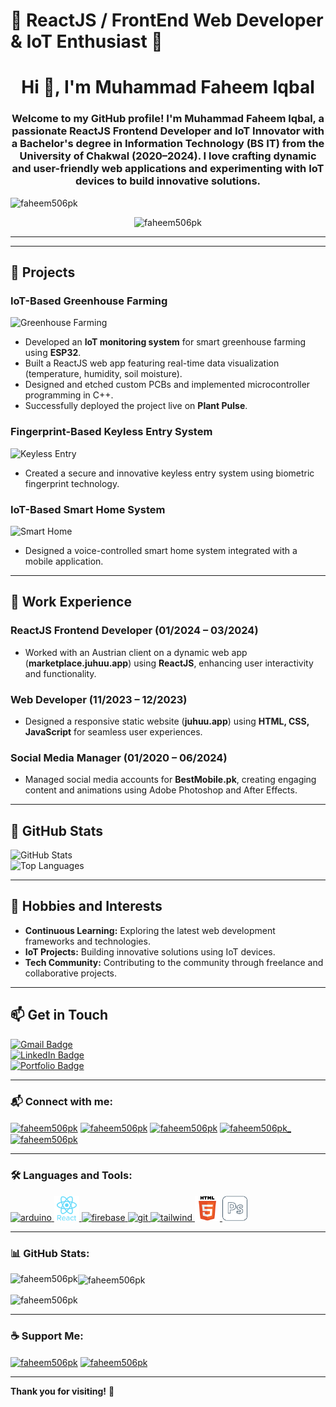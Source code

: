 # 🌟 ReactJS / FrontEnd Web Developer & IoT Enthusiast 🌟 
<h1 align="center">Hi 👋, I'm Muhammad Faheem Iqbal</h1>
<h3 align="center">
Welcome to my GitHub profile! I'm Muhammad Faheem Iqbal, a passionate ReactJS Frontend Developer and IoT Innovator with a Bachelor's degree in Information Technology (BS IT) from the University of Chakwal (2020–2024). I love crafting dynamic and user-friendly web applications and experimenting with IoT devices to build innovative solutions.
</h3>

<p align="left"> <img src="https://komarev.com/ghpvc/?username=faheem506pk&label=Profile%20views&color=0e75b6&style=flat" alt="faheem506pk" /> </p>

<p align="center"> 
  <img src="https://github-profile-trophy.vercel.app/?username=faheem506pk&theme=onedark&no-frame=true&column=6&margin-w=15" alt="faheem506pk" />
</p>

---
---

## 🚀 **Projects**  
### **IoT-Based Greenhouse Farming**  
![Greenhouse Farming](https://via.placeholder.com/800x400?text=Greenhouse+Farming+Project)  
- Developed an **IoT monitoring system** for smart greenhouse farming using **ESP32**.  
- Built a ReactJS web app featuring real-time data visualization (temperature, humidity, soil moisture).  
- Designed and etched custom PCBs and implemented microcontroller programming in C++.  
- Successfully deployed the project live on **Plant Pulse**.  

### **Fingerprint-Based Keyless Entry System**  
![Keyless Entry](https://via.placeholder.com/800x400?text=Keyless+Entry+Project)  
- Created a secure and innovative keyless entry system using biometric fingerprint technology.  

### **IoT-Based Smart Home System**  
![Smart Home](https://via.placeholder.com/800x400?text=Smart+Home+System+Project)  
- Designed a voice-controlled smart home system integrated with a mobile application.  

---

## 💼 **Work Experience**  
### **ReactJS Frontend Developer** (01/2024 – 03/2024)  
- Worked with an Austrian client on a dynamic web app (**marketplace.juhuu.app**) using **ReactJS**, enhancing user interactivity and functionality.  

### **Web Developer** (11/2023 – 12/2023)  
- Designed a responsive static website (**juhuu.app**) using **HTML, CSS, JavaScript** for seamless user experiences.  

### **Social Media Manager** (01/2020 – 06/2024)  
- Managed social media accounts for **BestMobile.pk**, creating engaging content and animations using Adobe Photoshop and After Effects.  

---

## 🌟 **GitHub Stats**  
![GitHub Stats](https://github-readme-stats.vercel.app/api?username=your-github-username&show_icons=true&theme=radical)  
![Top Languages](https://github-readme-stats.vercel.app/api/top-langs/?username=your-github-username&layout=compact&theme=radical)  

---

## 🌱 **Hobbies and Interests**  
- **Continuous Learning:** Exploring the latest web development frameworks and technologies.  
- **IoT Projects:** Building innovative solutions using IoT devices.  
- **Tech Community:** Contributing to the community through freelance and collaborative projects.  

---

## 📫 **Get in Touch**  
[![Gmail Badge](https://img.shields.io/badge/Gmail-D14836?style=for-the-badge&logo=gmail&logoColor=white)](mailto:Faheemiqbalm@gmail.com)  
[![LinkedIn Badge](https://img.shields.io/badge/LinkedIn-0077B5?style=for-the-badge&logo=linkedin&logoColor=white)](https://linkedin.com/in/your-linkedin-profile)  
[![Portfolio Badge](https://img.shields.io/badge/Portfolio-24292e?style=for-the-badge&logo=github&logoColor=white)](https://github.com/your-username)  

---

<h3 align="left">📬 Connect with me:</h3>
<p align="left">
<a href="https://twitter.com/faheem506pk" target="blank"><img align="center" src="https://raw.githubusercontent.com/rahuldkjain/github-profile-readme-generator/master/src/images/icons/Social/twitter.svg" alt="faheem506pk" height="30" width="40" /></a>
<a href="https://linkedin.com/in/faheem506pk" target="blank"><img align="center" src="https://raw.githubusercontent.com/rahuldkjain/github-profile-readme-generator/master/src/images/icons/Social/linked-in-alt.svg" alt="faheem506pk" height="30" width="40" /></a>
<a href="https://fb.com/faheem506pk" target="blank"><img align="center" src="https://raw.githubusercontent.com/rahuldkjain/github-profile-readme-generator/master/src/images/icons/Social/facebook.svg" alt="faheem506pk" height="30" width="40" /></a>
<a href="https://instagram.com/faheem506pk_" target="blank"><img align="center" src="https://raw.githubusercontent.com/rahuldkjain/github-profile-readme-generator/master/src/images/icons/Social/instagram.svg" alt="faheem506pk_" height="30" width="40" /></a>
<a href="https://www.youtube.com/c/faheem506pk" target="blank"><img align="center" src="https://raw.githubusercontent.com/rahuldkjain/github-profile-readme-generator/master/src/images/icons/Social/youtube.svg" alt="faheem506pk" height="30" width="40" /></a>
</p>

---

<h3 align="left">🛠️ Languages and Tools:</h3>
<p align="left">
<a href="https://www.arduino.cc/" target="_blank" rel="noreferrer"> <img src="https://cdn.worldvectorlogo.com/logos/arduino-1.svg" alt="arduino" width="40" height="40"/> </a>
<a href="https://reactjs.org/" target="_blank" rel="noreferrer"> <img src="https://raw.githubusercontent.com/devicons/devicon/master/icons/react/react-original-wordmark.svg" alt="react" width="40" height="40"/> </a>
<a href="https://firebase.google.com/" target="_blank" rel="noreferrer"> <img src="https://www.vectorlogo.zone/logos/firebase/firebase-icon.svg" alt="firebase" width="40" height="40"/> </a>
<a href="https://git-scm.com/" target="_blank" rel="noreferrer"> <img src="https://www.vectorlogo.zone/logos/git-scm/git-scm-icon.svg" alt="git" width="40" height="40"/> </a>
<a href="https://tailwindcss.com/" target="_blank" rel="noreferrer"> <img src="https://www.vectorlogo.zone/logos/tailwindcss/tailwindcss-icon.svg" alt="tailwind" width="40" height="40"/> </a>
<a href="https://www.w3.org/html/" target="_blank" rel="noreferrer"> <img src="https://raw.githubusercontent.com/devicons/devicon/master/icons/html5/html5-original-wordmark.svg" alt="html5" width="40" height="40"/> </a>
<a href="https://www.photoshop.com/en" target="_blank" rel="noreferrer"> <img src="https://raw.githubusercontent.com/devicons/devicon/master/icons/photoshop/photoshop-line.svg" alt="photoshop" width="40" height="40"/> </a>
</p>

---

<h3 align="left">📊 GitHub Stats:</h3>
<p>
<img align="left" src="https://github-readme-stats.vercel.app/api/top-langs?username=faheem506pk&show_icons=true&locale=en&layout=compact" alt="faheem506pk" />
</p>

<p>
<img align="center" src="https://github-readme-stats.vercel.app/api?username=faheem506pk&show_icons=true&locale=en" alt="faheem506pk" />
</p>

<p>
<img align="center" src="https://github-readme-streak-stats.herokuapp.com/?user=faheem506pk&" alt="faheem506pk" />
</p>

---

<h3 align="left">☕ Support Me:</h3>
<p>
<a href="https://www.buymeacoffee.com/faheem506pk"> <img align="center" src="https://cdn.buymeacoffee.com/buttons/v2/default-yellow.png" height="50" width="210" alt="faheem506pk" /></a>
<a href="https://ko-fi.com/faheem506pk"> <img align="center" src="https://cdn.ko-fi.com/cdn/kofi3.png?v=3" height="50" width="210" alt="faheem506pk" /></a>
</p>

---

**Thank you for visiting!** 🚀 
